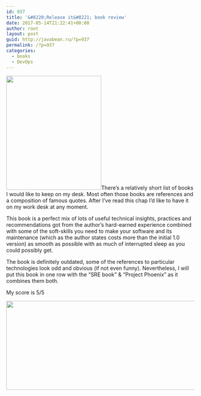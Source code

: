 ```yaml
---
id: 937
title: '&#8220;Release it&#8221; book review'
date: 2017-05-14T21:22:41+00:00
author: root
layout: post
guid: http://javabean.ru/?p=937
permalink: /?p=937
categories:
  - books
  - DevOps
---
```

<img class="alignleft " src="https://imagery.pragprog.com/products/93/mnee.jpg?1298589747" width="254" height="305" />There&#8217;s a relatively short list of books I would like to keep on my desk. Most often those books are references and a composition of famous quotes. After I&#8217;ve read this chap I&#8217;d like to have it on my work desk at any moment.

This book is a perfect mix of lots of useful technical insights, practices and recommendations got from the author&#8217;s hard-earned experience combined with some of the soft-skills you need to make your software and its maintenance (which as the author states costs more than the initial 1.0 version) as smooth as possible with as much of interrupted sleep as you could possibly get.

The book is definitely outdated, some of the references to particular technologies look odd and obvious (if not even funny). Nevertheless, I will put this book in one row with the &#8220;SRE book&#8221; & &#8220;Project Phoenix&#8221; as it combines them both.

My score is 5/5

<img class="aligncenter size-medium" src="http://childrenscampus.com/cms/wp-content/uploads/five-stars.png" width="905" height="238" />